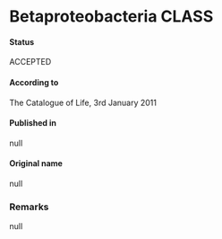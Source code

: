 # Betaproteobacteria CLASS

#### Status
ACCEPTED

#### According to
The Catalogue of Life, 3rd January 2011

#### Published in
null

#### Original name
null

### Remarks
null
